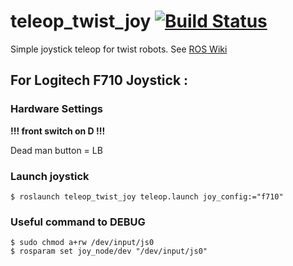 teleop_twist_joy [![Build Status](https://travis-ci.org/ros-teleop/teleop_twist_joy.svg?branch=indigo-devel)](https://travis-ci.org/ros-teleop/teleop_twist_joy)
================

Simple joystick teleop for twist robots. See [ROS Wiki](http://wiki.ros.org/teleop_twist_joy)

## For Logitech F710 Joystick :

### Hardware Settings
**!!! front switch on D !!!**

Dead man button = LB

### Launch joystick

    $ roslaunch teleop_twist_joy teleop.launch joy_config:="f710"

### Useful command to DEBUG
    $ sudo chmod a+rw /dev/input/js0
    $ rosparam set joy_node/dev "/dev/input/js0"
